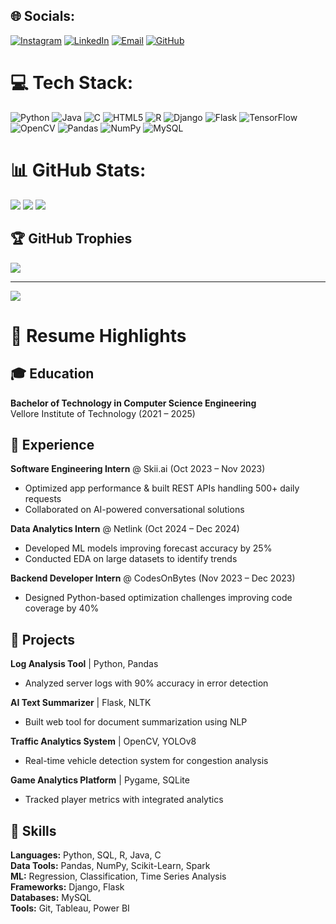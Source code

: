 ## 🌐 Socials:
[![Instagram](https://img.shields.io/badge/Instagram-%23E4405F.svg?logo=Instagram&logoColor=white)](https://instagram.com/Amar_ds26)
[![LinkedIn](https://img.shields.io/badge/LinkedIn-%230077B5.svg?logo=linkedin&logoColor=white)](https://linkedin.com/in/amar0755)
[![Email](https://img.shields.io/badge/Email-D14836?logo=gmail&logoColor=white)](mailto:amardeep.singh0755@gmail.com)
[![GitHub](https://img.shields.io/badge/GitHub-181717.svg?logo=github&logoColor=white)](https://github.com/amargauge26)

# 💻 Tech Stack:
![Python](https://img.shields.io/badge/python-3670A0?style=for-the-badge&logo=python&logoColor=ffdd54)
![Java](https://img.shields.io/badge/java-%23ED8B00.svg?style=for-the-badge&logo=openjdk&logoColor=white)
![C](https://img.shields.io/badge/c-%2300599C.svg?style=for-the-badge&logo=c&logoColor=white)
![HTML5](https://img.shields.io/badge/html5-%23E34F26.svg?style=for-the-badge&logo=html5&logoColor=white)
![R](https://img.shields.io/badge/r-%23276DC3.svg?style=for-the-badge&logo=r&logoColor=white)
![Django](https://img.shields.io/badge/django-%23092E20.svg?style=for-the-badge&logo=django&logoColor=white)
![Flask](https://img.shields.io/badge/flask-%23000.svg?style=for-the-badge&logo=flask&logoColor=white)
![TensorFlow](https://img.shields.io/badge/TensorFlow-%23FF6F00.svg?style=for-the-badge&logo=TensorFlow&logoColor=white)
![OpenCV](https://img.shields.io/badge/opencv-%23white.svg?style=for-the-badge&logo=opencv&logoColor=white)
![Pandas](https://img.shields.io/badge/pandas-%23150458.svg?style=for-the-badge&logo=pandas&logoColor=white)
![NumPy](https://img.shields.io/badge/numpy-%23013243.svg?style=for-the-badge&logo=numpy&logoColor=white)
![MySQL](https://img.shields.io/badge/mysql-4479A1.svg?style=for-the-badge&logo=mysql&logoColor=white)

# 📊 GitHub Stats:
![](https://github-readme-stats.vercel.app/api?username=amargauge26&theme=dark&hide_border=false&include_all_commits=false&count_private=false)
![](https://github-readme-streak-stats.herokuapp.com/?user=amargauge26&theme=dark&hide_border=false)
![](https://github-readme-stats.vercel.app/api/top-langs/?username=amargauge26&theme=dark&hide_border=false&layout=compact&langs_count=6&hide=Jupyter%20Notebook)

## 🏆 GitHub Trophies
![](https://github-profile-trophy.vercel.app/?username=amargauge26&theme=radical&no-frame=false&no-bg=true&margin-w=4)

---
[![](https://visitcount.itsvg.in/api?id=amargauge26&icon=0&color=0)](https://visitcount.itsvg.in)

# 📄 Resume Highlights

## 🎓 Education
**Bachelor of Technology in Computer Science Engineering**  
Vellore Institute of Technology (2021 – 2025)

## 💼 Experience
**Software Engineering Intern** @ Skii.ai (Oct 2023 – Nov 2023)  
- Optimized app performance & built REST APIs handling 500+ daily requests  
- Collaborated on AI-powered conversational solutions  

**Data Analytics Intern** @ Netlink (Oct 2024 – Dec 2024)  
- Developed ML models improving forecast accuracy by 25%  
- Conducted EDA on large datasets to identify trends  

**Backend Developer Intern** @ CodesOnBytes (Nov 2023 – Dec 2023)  
- Designed Python-based optimization challenges improving code coverage by 40%  

## 🚀 Projects
**Log Analysis Tool** | Python, Pandas  
- Analyzed server logs with 90% accuracy in error detection  

**AI Text Summarizer** | Flask, NLTK  
- Built web tool for document summarization using NLP  

**Traffic Analytics System** | OpenCV, YOLOv8  
- Real-time vehicle detection system for congestion analysis  

**Game Analytics Platform** | Pygame, SQLite  
- Tracked player metrics with integrated analytics  

## 🔧 Skills
**Languages:** Python, SQL, R, Java, C  
**Data Tools:** Pandas, NumPy, Scikit-Learn, Spark  
**ML:** Regression, Classification, Time Series Analysis  
**Frameworks:** Django, Flask  
**Databases:** MySQL  
**Tools:** Git, Tableau, Power BI  
